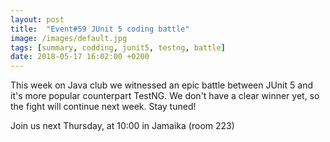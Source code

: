 ```yaml
---
layout: post
title:  "Event#59 JUnit 5 coding battle"
image: /images/default.jpg
tags: [summary, codding, junit5, testng, battle]
date: 2018-05-17 16:02:00 +0200
---
```


This week on Java club
we witnessed an epic battle between JUnit 5 and it's more popular counterpart TestNG. We don't have a clear winner yet, so the fight will continue next week. Stay tuned! []()

Join us next Thursday, at 10:00 in Jamaika (room 223)

